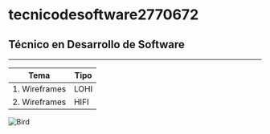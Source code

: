 # tecnicodesoftware2770672
## Técnico en Desarrollo de Software 
---

| Tema | Tipo |
|---------|-------|
|1. Wireframes | LOHI |
|2. Wireframes | HIFI |

![Bird](http://tinyurl.com/39enkpkh)